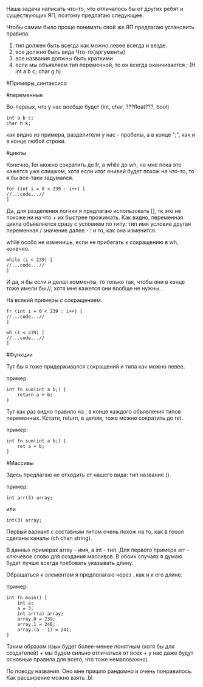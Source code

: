 Наша задача написать что-то, что отличалось бы от других ребят и существующих ЯП, поэтому предлагаю следующее.

Чтобы самим было проще понимать свой же ЯП предлагаю установить правила:
1) тип должен быть всегда как можно левее всегда и везде.
2) все должно быть вида Что-то(аргументы)
3) все названия должны быть краткими
4) если мы объявляем тип переменной, то он всегда оканчивается ; (Н. int a b c; char g h)

#Примеры_синтаксиса

#переменные

Во-первых, что у нас вообще будет (int, char, ???float???, bool)

```bayl
int a b c;
char h k;
```

как видно из примера, разделители у нас - пробелы, а в конце ";", как и в конце любой строки.

#циклы

Конечно, for можно сократить до fr, а while до  wh, но мне пока это кажется уже слишком, хотя если итог енивей будет похож на что-то, то я бы все-таки задумался.

```bayl
for (int i = 0 < 239 : i++) [
//...code...//
]
```

Да, для разделения логики я предлагаю использовать [], тк это не похоже ни на что + их быстрее прожимать. Как видно, переменная цикла объявляется сразу с условием по типу: тип имя условие другая переменная / значение далее - : и то, как она изменится.

while особо не изменишь, если не прибегать к сокращению в wh, конечно.

```bayl
while (i < 239) [
//...code...//
]
```

И да, я бы если и делал комменты, то только так, чтобы они в конце тоже имели бы //, хотя мне кажется они вообще не нужны.

На всякий примеры с сокращением.

```bayl
fr (int i = 0 < 239 : i++) [
//...code...//
]
```

```bayl
wh (i < 239) [
//...code...//
]
```


#Функции

Тут бы я тоже придерживался сокращений и типа как можно левее.

пример:

```bayl
int fn sum(int a b;) [
	return a + b;
]
```

Тут как раз видно правило на ; в конце каждого объявления типов переменных.
Кстати, return, в целом, тоже можно сократить до ret.

пример:

```bayl
int fn sum(int a b;) [
	ret a + b;
]
```

#Массивы

Здесь предлагаю не отходить от нашего вида: тип название ().

пример:

```bayl
int arr(3) array;
```

или 

```bayl
int(3) array;
```

Первый вариант с составным типом очень похож на то, как в гооол сделаны каналы (ch chan string).

В данных примерах array - имя, а int - тип. Для первого примера arr - ключевое слово для создания массивов. В обоих случаях я думаю будет лучше всегда требовать указывать длину.

Обращаться к элементам я предполагаю через . как и к его длине.

пример:

```bayl
int fn main() [
	int a;
	a = 3;
	int arr(a) array;
	array.0 = 239;
	array.1 = 240;
	array.(a - 1) = 241;
]
```


Таким образом язык будет более-менее понятным (хотя бы для создателей) + мы будем сильно отличаться от всех + у нас даже будут основные правила для всего, что тоже немаловажно).

По поводу названия. Оно мне пришло рандомно и очень понравилось.
Как расширение можно взять .bl


